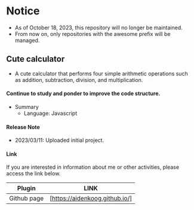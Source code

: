 # Notice
- As of October 18, 2023, this repository will no longer be maintained.
- From now on, only repositories with the awesome prefix will be managed.

## Cute calculator

- A cute calculator that performs four simple arithmetic operations such as addition, subtraction, division, and multiplication.

#### Continue to study and ponder to improve the code structure.

- Summary
    - Language: Javascript

#### Release Note
- 2023/03/11: Uploaded initial project.

#### Link

If you are interested in information about me or other activities, please access the link below.

| Plugin      | LINK                           |
| ----------- | ------------------------------ |
| Github page | [https://aidenkoog.github.io/] |
